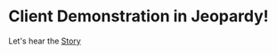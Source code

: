 # Client Demonstration in Jeopardy!

  Let's hear the [Story](https://kodekloud.com/courses/873064/lectures/17074646)